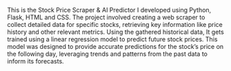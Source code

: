 This is the Stock Price Scraper & AI Predictor I developed using Python, Flask, HTML and CSS. 
The project involved creating a web scraper to collect detailed data for specific stocks, 
retrieving key information like price history and other relevant metrics. Using the gathered historical data, 
It gets trained using a linear regression model to predict future stock prices. 
This model was designed to provide accurate predictions for the stock’s price on the following day, 
leveraging trends and patterns from the past data to inform its forecasts.

